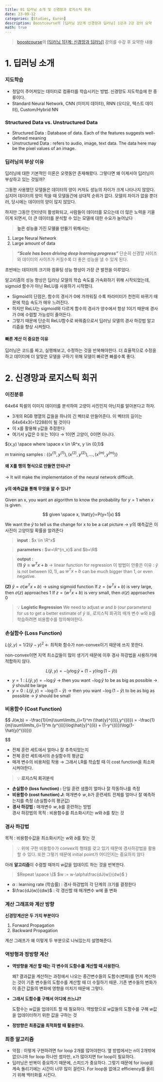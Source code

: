 ```yaml
---
title: 01 딥러닝 소개 및 신경망과 로지스틱 회귀
date: 23-09-12
categories: [Studies, Euron]
description: Boostcourse의 [딥러닝 1단계 신경망과 딥러닝] 1강과 2강 강의 요약
math: true
---
```


> [boostcourse](https://www.boostcourse.org)의 [[딥러닝 1단계: 신경망과 딥러닝]](https://www.boostcourse.org/ai215) 강의를 수강 후 요약한 내용

# 1. 딥러닝 소개

### 지도학습

- 정답이 주어져있는 데이터로 컴퓨터를 학습시키는 방법. 신경망도 지도학습에 한 종류이다.
- Standard Neural Network, CNN (이미지 데이터), RNN (오디오, 텍스트 데이터), Custom/Hybrid NN

### Structured Data vs. Unstructured Data

- Structured Data : Database of data. Each of the features suggests well-defined meaning
- Unstructured Data : refers to audio, image, text data. The data here may be the pixel values of an image.

### 딥러닝의 부상 이유

딥러닝에 대한 기본적인 이론은 오랫동안 존재해왔다. 그렇다면 왜 이제서야 딥러닝이 부상하고 있는 것일까?

그동한 사용했던 모델들은 데이터의 양이 커져도 성능의 차이가 크게 나타나지 않았다. 심지어 데이터의 양이 적을 때 모델들간에 상대적 순위가 없다. 모델의 차이가 없을 뿐더러, 당시에는 데이터의 양이 많지 않았다.

하지만 그동안 인터넷이 활성화되고, 사람들이 데이터를 모으는데 더 많은 노력을 기울이게 되면서, 더 큰 데이터를 분석할 수 있는 모델에 대한 수요가 늘어났다

> **높은 성능을 가진 모델을 만들기 위해서는:**
1. Large Neural Network
2. Large amount of data

> ***“Scale has been driving deep learning progress”***
단순히 신경망 사이즈와 데이터의 사이즈가 커질수록 더 좋은 성능을 낼 수 있게 된다.

초반에는 데이터의 크기와 컴퓨팅 성능 향상이 가장 큰 발전을 이루었다.

알고리즘의 성능 향상은 딥러닝 모델의 학습 속도를 가속화하기 위해 시작되었는데, sigmoid 함수가 아닌 ReLU를 사용하기 시작했다.

- Sigmoid의 단점은, 함수의 경사가 0에 가까워질 수록 파라미터가 천천히 바뀌기 때문에 학습 속도가 매우 느려진다.
- 하지만 ReLU는 sigmoid와 다르게 함수의 경사가 양수에서 항상 1이기 때문에 경사가 0에 수렴할 가능성이 줄어든다.
- 그렇기 때문에 단순히 ReLU함수로 바꿔줌으로서 딥러닝 모델의 경사 하강법 알고리즘을 향상 시켜줬다.

#### 빠른 계산 이 중요한 이유
딥러닝은 코드를 짜고, 실행해보고, 수정하는 것을 반복해야한다.
더 효율적으로 수정을 하고 데이터에 더 알맞은 모델을 구하기 위해 모델이 빠르면 빠를수록 좋다.

# 2. 신경망과 로지스틱 회귀

### 이진분류

64x64 픽셀의 이미지 데이터를 분석하여 고양이 사진인지 아닌지를 알아본다고 하자. 

- 3개의 RGB 행열의 값들을 하나의 긴 벡터로 만들어준다. 이 벡터의 길이는 64x64x3(=12288)이 될 것이다
- 이 x를 활용해 y값을 추정한다
- 여기서 y값은 0 또는 1이다 → 1이면 고양이, 0이면 아니다.

$(x,y) \space where \space x \in \R^x, y \in {0,1}$

$m$ training samples : {${(x^{(1)}, y^{(1)}), (x^{(2)}, y^{(2)}), … , (x^{(m)}, y^{(m)})}$}


#### 왜 X를 행의 형식으로 만들면 안되나?

→ It will make the implementation of the neural network difficult.

#### y의 예측값을 통해 무엇을 알 수 있나?

Given an x, you want an algorithm to know the probability for $y=1$ when $x$ is given.

$$
given \space x, \hat{y}=P(y=1|x)
$$

We want the $\hat{y}$ to tell us the change for x to be a cat picture → y의 예측값은 이 사진이 고양이일 확률을 알려준다

> **input** : $x \in \R^x$

> **parameters :** $w=\R^{n_x}$ and $b=\R$

>**output :**  
**(1) $\hat{y} = w^Tx+b$** → linear function for regression
이 방법이 안좋은 이유 : $\hat{y}$ is not between $(0,1)$, as $w^Tx +b$ can be much bigger than 1, or even negative.
>
**(2)** $\hat{y} = \sigma(w^Tx+b)$ → using sigmoid function
If $z=(w^Tx+b)$ is very large, then $\sigma(z)$ approaches 1
If $z=(w^Tx+b)$ is very small, then $\sigma(z)$ approaches 0

> 💡 **Logistic Regression**
We need to adjust $w$ and $b$ (our parameters) for us to get a better estimate of $\hat{y}$
또, 로지스틱 회귀의 매개 변수 $w$와 $b$를 학습하려면 비용함수를 정의해야한다.


### 손실함수 (Loss Function)

$L(\hat{y},y) = 1/2(\hat{y}-y)^2$ ←  최적화 함수가 non-convex이기 때문에 쓰지 못한다.

non-convex이면 지역 최소값들이 많이 생기기 때문에 이후 경사 하강법을 사용하기에 적합하지 않다. 

$$
L(\hat{y},y) = -(y\log\hat{y} + (1-y)\log(1-\hat{y}))
$$

- $y=1$ : $L(\hat{y},y) = -\log\hat{y}$ → then you want $-\log\hat{y}$ to be as big as possible → $\hat{y}$ should be large
- $y=0$ : $L(\hat{y},y) = -\log(1-\hat{y})$ → then you want $-\log(1-\hat{y})$ to be as big as possible → $\hat{y}$ should be small

### **비용함수** (Cost Function)

$$
J(w,b) = -\frac{1}{m}\sum\limits_{i=1}^m (\hat{y}^{(i)},y^{(i)}) = -\frac{1}{m}\sum\limits_{i=1}^m (y^{(i)}\log\hat{y}^{(i)} + (1-y^{(i)})\log(1-\hat{y}^{(i)}))

$$

- 전체 훈련 세트에서 얼마나 잘 추측되었는지
- 전체 훈련 세트에서의 손실함수의 평균값
- 매개 변수의 비용처럼 작용 → 그래서 LR를 학습할 때 이 cost function을 최소화시켜야한다.

> 💡 **로지스틱 회귀분석**
- **손실함수 (loss function) :** 단일 훈련 샘플이 얼마나 잘 작동하나를 측정
- **비용함수 (cost function) $J$:** 매개변수 $w,b$가 훈련세트 전체를 얼마나 잘 예측하는지를 측정 (손실함수의 평균값)
- **경사 하강법 :** 매개변수 $w,b$를 훈련하는 방법    
    경사 하강법의 목적 : 비용함수를 최소화시키는 $w$와 $b$를 찾는 것


### 경사 하강법

목적 : 비용함수값을 최소화시키는 $w$와 $b$를 찾는 것

> 💡 위에 구한 비용함수가 convex의 형태를 갖고 있기 때문에 경사하강법을 활용할 수 있다.
또한 그렇기 때문에 initial point가 어디인지는 중요하지 않다 

아래 **알고리즘**이 수렴할 때까지 $w$값을 업데이트 하는 것을 반복한다.

> $Repeat \space \{$  $w := w-\alpha\frac{dJ(w)}{dw}$  $\}$

- $\alpha$ : learning rate (학습률) : 경사 하강법의 각 단계의 크기를 결정한다
- $\frac{dJ(w)}{dw}$ : 각 갱신할 때 매개변수 $w$에 줄 변화

### 계산 그래프와 계산 방향

**신경망계산은 두 가지 부분이다**

1. Forward Propagation
2. Backward Propagation

계산 그래프가 왜 이렇게 두 부분으로 나눠있는지 설명해준다.

### 역방형과 정방향 계산

- **역방향을 계산 할 때는 각 변수의 도함수를 계산할 때 사용한다.**
    
    왜? 결과값을 계산하는 과정에서 나오는 중간변수들의 도함수(변화)를 먼저 계산하는 것이 기존 변수들의 도함수를 계산할 때 더 수월하기 때문. 기존 변수들의 변화가 이 중간 값들의 변화에 영향을 미치기 때문에 그렇다.
    
- **그래서 도함수를 구해서 어디에 쓰느냐?**
    
    도함수는 $w$값을 업데이트 할 때 필요하다. 역방향으로 $w$값들의 도함수를 구해 $w$값을 업데이터하기 위한 값을 구하는 것
    
- **정방향은 최종값을 최적화할 때 활용한다.**

### 최종 알고리즘

- 약점 : 이렇게 구현하려면 for loop 2개를 많어야한다.
옆 방법에서는 n이 2개밖에 없으니까 for loop 하나만 썼자만, $x$가 많아지면 for loop이 필요하다.
- 딥러닝은 반복이 중요하기 때문에, 스피드가 중요하다.
그렇기 때문에 for loop을 계속 돌리기에는 시간이 너무 많이 걸린다.
For loop을 없애고 efficiency를 올리기 위해 백터화를 시킨다.